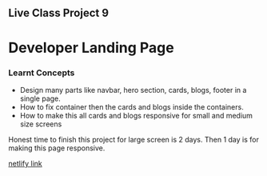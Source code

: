 ## Live Class Project 9

# Developer Landing Page

### Learnt Concepts

- Design many parts like navbar, hero section, cards, blogs, footer in a single page.
- How to fix container then the cards and blogs inside the containers.
- How to make this all cards and blogs responsive for small and medium size screens

Honest time to finish this project for large screen is 2 days. Then 1 day is for making this page responsive.

[netlify link](https://live-project-developer-page.netlify.app/)